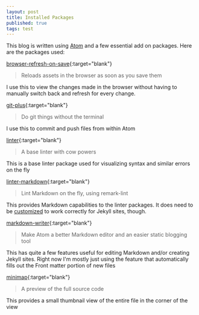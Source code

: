 ```yaml
---
layout: post
title: Installed Packages
published: true
tags: test
---
```


This blog is written using [Atom](https://atom.io) and a few essential add on packages.  Here are the packages used:

[browser-refresh-on-save](https://atom.io/packages/browser-refresh-on-save){:target="blank"}

>Reloads assets in the browser as soon as you save them

I use this to view the changes made in the browser without having to manually switch back and refresh for every change.

[git-plus](https://atom.io/packages/git-plus){:target="blank"}

>Do git things without the terminal

I use this to commit and push files from within Atom

[linter](https://atom.io/packages/linter){:target="blank"}

>A base linter with cow powers

This is a base linter package used for visualizing syntax and similar errors on the fly

[linter-markdown](https://atom.io/packages/linter-markdown){:target="blank"}

>Lint Markdown on the fly, using remark-lint

This provides Markdown capabilities to the linter packages. It does need to be [customized](/customizations-for-linter-markdown) to work correctly for Jekyll sites, though.

[markdown-writer](https://atom.io/packages/markdown-writer){:target="blank"}

>Make Atom a better Markdown editor and an easier static blogging tool

This has quite a few features useful for editing Markdown and/or creating Jekyll sites.  Right now I'm mostly just using the feature that automatically fills out the Front matter portion of new files

[minimap](https://atom.io/packages/minimap){:target="blank"}

>A preview of the full source code

This provides a small thumbnail view of the entire file in the corner of the view
